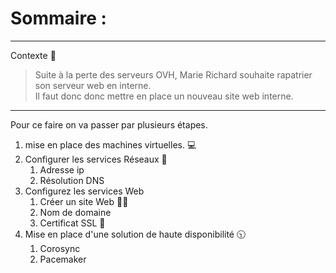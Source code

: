 # Sommaire :

------
Contexte 👷
>Suite à la perte des serveurs OVH, Marie Richard souhaite rapatrier son serveur web en interne.  
>Il faut donc donc mettre en place un nouveau site web interne.

------

Pour ce faire on va passer par plusieurs étapes.

1. mise en place des machines virtuelles. 💻
2. Configurer les services Réseaux 🔌
   1. Adresse ip
   2. Résolution DNS
3. Configurez les services Web
   1. Créer un site Web 👨‍💻
   2. Nom de domaine
   3. Certificat SSL 🔑
4. Mise en place d'une solution de haute disponibilité 🕥
   1. Corosync
   2. Pacemaker
